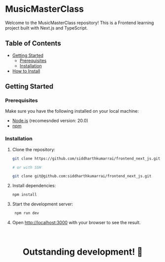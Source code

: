# MusicMasterClass

Welcome to the MusicMasterClass repository! This is a Frontend learning project built with Next.js and TypeScript.

<!-- for [briefly describe the purpose or goal of the project]. -->

## Table of Contents

<!-- - [Introduction](#introduction) -->

- [Getting Started](#getting-started)
  - [Prerequisites](#prerequisites)
  - [Installation](#installation)
- [How to Install ](#how-to-install)

<!-- ## Introduction

[Provide a brief introduction to the project, its goals, and any relevant context for contributors.] -->

## Getting Started

### Prerequisites

Make sure you have the following installed on your local machine:

- [Node.js](https://nodejs.org/) (recomesnded version: 20.0)
- [npm](https://www.npmjs.com/)

### Installation

1. Clone the repository:

   ```bash
   git clone https://github.com/siddharthkumarrai/frontend_next_js.git

   # or with SSH

   git clone git@github.com:siddharthkumarrai/frontend_next_js.git
   ```

2. Install dependencies:

   ```bash
   npm install
   ```

3. Start the development server:

   ```bash
    npm run dev
   ```

4. Open [http://localhost:3000](http://localhost:3000) with your browser to see the result.

<br>
<h1 align="center">
  Outstanding development! 🚀
</h1>
